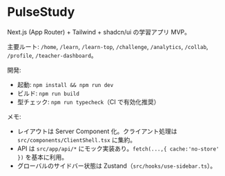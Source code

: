 # PulseStudy

Next.js (App Router) + Tailwind + shadcn/ui の学習アプリ MVP。

主要ルート: `/home`, `/learn`, `/learn-top`, `/challenge`, `/analytics`, `/collab`, `/profile`, `/teacher-dashboard`。

開発:

- 起動: `npm install && npm run dev`
- ビルド: `npm run build`
- 型チェック: `npm run typecheck`（CI で有効化推奨）

メモ:

- レイアウトは Server Component 化。クライアント処理は `src/components/ClientShell.tsx` に集約。
- API は `src/app/api/*` にモック実装あり。`fetch(...,{ cache:'no-store' })` を基本に利用。
- グローバルのサイドバー状態は Zustand（`src/hooks/use-sidebar.ts`）。
